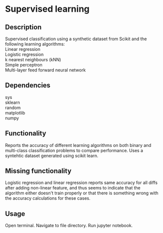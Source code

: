 # Supervised learning

## Description
Supervised classification using a synthetic dataset from Scikit and the following learning algorithms: <br>
Linear regression <br>
Logistic regression <br>
k nearest neighbours (kNN) <br>
Simple perceptron <br>
Multi-layer feed forward neural network <br>

## Dependencies
sys <br>
sklearn <br>
random <br>
matplotlib <br>
numpy

## Functionality
Reports the accuracy of different learning algorithms on both binary and multi-class classification problems to compare performance. Uses a syntehtic dataset generated using scikit learn. 
 
## Missing functionality
Logistic regression and linear regression reports same accuracy for all diffs after adding non-linear feature, and thus seems to indicate that the algorithm either doesn't train properly or that there is something wrong with the accuracy calculations for these cases. 

## Usage
Open terminal. Navigate to file directory. Run jupyter notebook.

